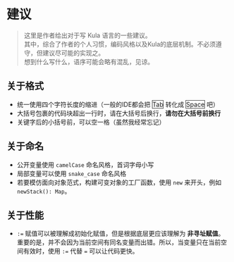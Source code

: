 # 建议
> 这里是作者给出对于写 Kula 语言的一些建议。    
> 其中，综合了作者的个人习惯，编码风格以及Kula的底层机制。不必须遵守，但建议尽可能的实现之。    
> 想到什么写什么，语序可能会略有混乱，见谅。

## 关于格式
+ 统一使用四个字符长度的缩进（一般的IDE都会把 <span class="btn">Tab</span> 转化成 <span class="btn">Space</span> 吧）
+ 大括号包裹的代码块超出一行时，请在大括号后换行，**请勿在大括号前换行**
+ 关键字后的小括号前，可以空一格（虽然我经常忘记）


## 关于命名
+ 公开变量使用 `camelCase` 命名风格，首词字母小写
+ 局部变量可以使用 `snake_case` 命名风格
+ 若要模仿面向对象范式，构建可变对象的工厂函数，使用 `new` 来开头，例如 `newStack(): Map`。

## 关于性能
+ `:=` 赋值可以被理解成初始化赋值，但是根据底层更应该理解为 **非寻址赋值**。重要的是，并不会因为当前空间有同名变量而出错。所以，当变量只在当前空间有效时，使用 `:=` 代替 `=` 可以让代码更快。


<style>
    .btn {
        border: 1px solid #333;
    }
</style>